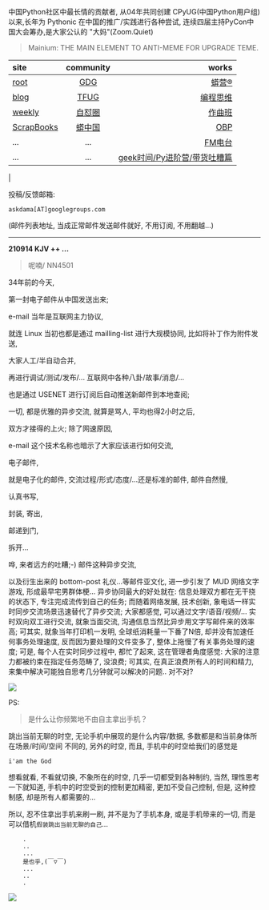 中国Python社区中最长情的贡献者, 从04年共同创建 CPyUG(中国Python用户组)以来,长年为 Pythonic 在中国的推广/实践进行各种尝试, 连续四届主持PyCon中国大会筹办,是大家公认的 "大妈"(Zoom.Quiet)

> Mainium: THE MAIN ELEMENT TO ANTI-MEME FOR UPGRADE TEME.

| site | community | works |
| :-----| :----: | ----: |
| [root](http://zoomquiet.io/) | [GDG](https://blog.zhgdg.org/) | [蟒营®](https://doc.101.camp/) |
| [blog](https://blog.zoomquiet.io/pages/zoomquiet.html) | [TFUG](http://zh.tfug.world/) | [编程思维](https://py.101.camp/) |
| [weekly](http://weekly.pychina.org/) | [自怼圈](https://du.101.camp/) | [作曲班](https://mu.101.camp/) |
| [ScrapBooks](https://zoomquiet.io/collection.html) | [蟒中国](https://pychina.org/) | [OBP](https://zoomquiet.io/obp/index.html) |
| ... | ... | [FM电台](https://fm.101.camp/) |
| ... | ... | [geek时间/Py进阶营/带货吐糟篇](https://fm.101.camp/2020/geek2py-dama.html) 
 |


投稿/反馈邮箱:

    askdama[AT]googlegroups.com

(邮件列表地址, 
当成正常邮件发送邮件就好, 不用订阅, 不用翻越...)


---------------------------------------------------
**210914 KJV ++ ...**

> 呢喃/ NN4501





34年前的今天,

第一封电子邮件从中国发送出来;

e-mail 当年是互联网主力协议,

就连 Linux 当初也都是通过 mailling-list 进行大规模协同,
比如将补丁作为附件发送,

大家人工/半自动合并,

再进行调试/测试/发布/...
互联网中各种八卦/故事/消息/...

也是通过 USENET 进行订阅后自动推送新邮件到本地查阅;

一切,
都是优雅的异步交流,
就算是骂人,
平均也得2小时之后,

双方才接得的上火;
除了网速原因,

e-mail 这个技术名称也暗示了大家应该进行如何交流,

电子邮件,

就是电子化的邮件,
交流过程/形式/态度/...还是标准的邮件,
邮件自然慢,

认真书写,

封装,
寄出,

邮递到门,

拆开...

哗, 来者远方的吐糟;-)
邮件这种异步交流, 

以及衍生出来的 bottom-post 礼仪...等邮件亚文化,
进一步引发了 MUD 网络文字游戏,
形成最早宅男群体梗...
异步协同最大的好处就在:
信息处理双方都在无干挠的状态下,
专注完成流传到自己的任务;
而随着网络发展,
技术创新,
象电话一样实时同步交流场景迅速替代了异步交流;
大家都感觉,
可以通过文字/语音/视频/...
实时双向双工进行交流,
就象当面交流,
沟通信息当然比异步用文字写邮件来的效率高;
可其实,
就象当年打印机一发明,
全球纸消耗量一下番了N倍,
却并没有加速任何事务处理速度,
反而因为要处理的文件变多了,
整体上拖慢了有关事务处理的速度;
可是,
每个人在实时同步过程中,
都忙了起来,
这在管理者角度感觉:
大家的注意力都被约束在指定任务范畴了,
没浪费;
可其实,
在真正浪费所有人的时间和精力,
来集中解决可能独自思考​几分钟就可以解决的问题..
对不对?
 




![](https://ipic.zoomquiet.top/2021-09-13-zq42-today-card-2109.014.jpeg)


PS:
> 是什么让你频繁地不由自主拿出手机？

跳出当前无聊的时空,
无论手机中展现的是什么内容/数据,
多数都是和当前身体所在场景/时间/空间 不同的,
另外的时空,
而且, 手机中的时空给我们的感觉是

    i'am the God

想看就看, 不看就切换,
不象所在的时空, 几乎一切都受到各种制约,
当然,
理性思考一下就知道,
手机中的时空受到的控制更加精密, 更加不受自己控制,
但是, 这种控制感,
却是所有人都需要的...

所以, 
忍不住拿出手机来刷一刷,
并不是为了手机本身, 或是手机带来的一切,
而是可以借机`假装跳出当前无聊的自己`...



```
    .
    ..
    ...
    是也乎,(￣▽￣)
    ...
    ..
    .
```


![](http://ydlj.zoomquiet.top/ipic/2021-07-10-210701DU21-zip.jpg)

